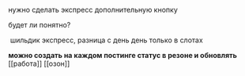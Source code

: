 нужно сделать экспресс дополнительную кнопку

  

будет ли понятно?

  

 шильдик экспресс, разница с день день только в слотах

**можно создать на каждом постинге статус в резоне и обновлять**
[[работа]]
[[озон]]
